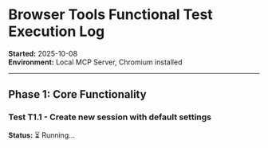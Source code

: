 # Browser Tools Functional Test Execution Log

**Started:** 2025-10-08  
**Environment:** Local MCP Server, Chromium installed

---

## Phase 1: Core Functionality

### Test T1.1 - Create new session with default settings

**Status:** ⏳ Running...

